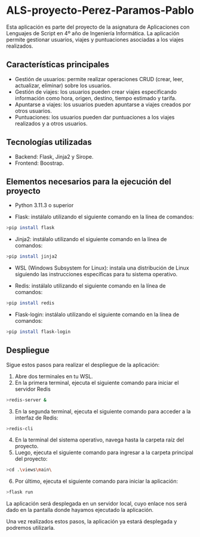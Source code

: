 # ALS-proyecto-Perez-Paramos-Pablo
Esta aplicación es parte del proyecto de la asignatura de Aplicaciones con Lenguajes de Script en 4º año de Ingeniería Informática. La aplicación permite gestionar usuarios, viajes y puntuaciones asociadas a los viajes realizados.

## Características principales
- Gestión de usuarios: permite realizar operaciones CRUD (crear, leer, actualizar, eliminar) sobre los usuarios.
- Gestión de viajes: los usuarios pueden crear viajes especificando información como hora, origen, destino, tiempo estimado y tarifa.
- Apuntarse a viajes: los usuarios pueden apuntarse a viajes creados por otros usuarios.
- Puntuaciones: los usuarios pueden dar puntuaciones a los viajes realizados y a otros usuarios.


## Tecnologías utilizadas

- Backend: Flask, Jinja2 y Sirope.
- Frontend: Boostrap.

## Elementos necesarios para la ejecución del proyecto

 - Python 3.11.3 o superior

 - Flask: instálalo utilizando el siguiente comando en la línea de comandos:
```bash
>pip install flask
```

- Jinja2: instálalo utilizando el siguiente comando en la línea de comandos:
```bash
>pip install jinja2
```

- WSL (Windows Subsystem for Linux): instala una distribución de Linux siguiendo las instrucciones específicas para tu sistema operativo.

- Redis: instálalo utilizando el siguiente comando en la línea de comandos:
```bash
>pip install redis
```

- Flask-login: instálalo utilizando el siguiente comando en la línea de comandos:
```bash
>pip install flask-login
```

## Despliegue
Sigue estos pasos para realizar el despliegue de la aplicación:

1. Abre dos terminales en tu WSL.
2. En la primera terminal, ejecuta el siguiente comando para iniciar el servidor Redis
```bash
>redis-server &
```

3. En la segunda terminal, ejecuta el siguiente comando para acceder a la interfaz de Redis:
```bash
>redis-cli
```

4. En la terminal del sistema operativo, navega hasta la carpeta raíz del proyecto.
5. Luego, ejecuta el siguiente comando para ingresar a la carpeta principal del proyecto:
```bash
>cd .\views\main\ 
```

6. Por último, ejecuta el siguiente comando para iniciar la aplicación:
```bash
>flask run
```

La aplicación será desplegada en un servidor local, cuyo enlace nos será dado en la pantalla donde hayamos ejecutado la aplicación.

Una vez realizados estos pasos, la aplicación ya estará desplegada y podremos utilizarla.